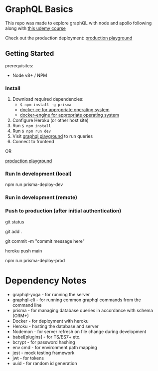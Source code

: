 # GraphQL Basics

This repo was made to explore graphQL with node and apollo following along with [this udemy course](https://www.udemy.com/course/graphql-bootcamp/)

Check out the production deployment: [production playground](https://stark-oasis-22535.herokuapp.com/)

## Getting Started

prerequisites: 
* Node v8+ / NPM

### Install

1. Download required dependencies:
    * ```$ npm install -g prisma```
    * [docker ce for appropriate operating system]()
    * [docker-engine for appropriate operating system]()
2. Configure Heroku (or other host site)
3. Run ```$ npm install```
4. Run ```$ npm run dev```
5. Visit [graphql playground](http://localhost:4466/) to run queries
6. Connect to frontend

OR

[production playground](https://stark-oasis-22535.herokuapp.com/)



### Run In development (local)

npm run prisma-deploy-dev

### Run in development (remote)

### Push to production (after initial authentication)

git status 

git add .

git commit -m "commit message here"

heroku push main

npm run prisma-deploy-prod

# Dependency Notes

* graphql-yoga - for running the server
* graphql-cli - for running common graphql commands from the command line
* prisma - for managing database queries in accordance with schema (ORM+)
* Docker - for deployment with heroku
* Heroku - hosting the database and server
* Nodemon  - for server refresh on file change during development
* babel[plugins] - for TS/ES7+ etc.
* bcrypt - for password hashing
* env cmd - for environment path mapping
* jest - mock testing framework
* jwt - for tokens
* uuid - for random id generation